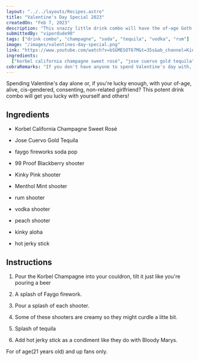 ```yaml
---
layout: "../../layouts/Recipes.astro"
title: "Valentine's Day Special 2023"
createdOn: "Feb 7, 2023"
description: "This snazzy little drink combo will have the of-age Goth Chicks swooning!"
submittedBy: "viperdude90"
tags: ["drink combo", "champagne", "soda", "tequila", "vodka", "rum"]
image: "/images/valentines-day-special.png"
link: "https://www.youtube.com/watch?v=bSGMESOT67M&t=35s&ab_channel=KingCobraJFS"
ingredients:
  ["korbel california champagne sweet rosé", "jose cuervo gold tequila"]
cobraRemarks: "If you don't have anyone to spend Valentine's day with, honestly don't trip up about it, just spend the day loving yourself."
---
```


Spending Valentine's day alone or, if you're lucky enough, with your of-age, alive, cis-gendered,
consenting, non-related girlfriend? This potent drink combo will get you lucky with yourself and others!

## Ingredients

- Korbel California Champagne Sweet Rosé

- Jose Cuervo Gold Tequila

- faygo fireworks soda pop

- 99 Proof Blackberry shooter

- Kinky Pink shooter

- Menthol Mint shooter

- rum shooter

- vodka shooter

- peach shooter

- kinky aloha

- hot jerky stick

## Instructions

1. Pour the Korbel Champagne into your couldron, tilt it just like you're pouring a beer

2. A splash of Faygo firework.

3. Pour a splash of each shooter.

4. Some of these shooters are creamy so they might curdle a litte bit.

5. Splash of tequila

6. Add hot jerky stick as a condiment like they do with Bloody Marys.

For of age(21 years old) and up fans only.
